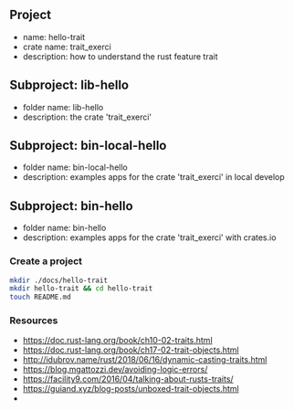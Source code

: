 ## Project
- name: hello-trait
- crate name: trait_exerci
- description: how to understand the rust feature trait

## Subproject: lib-hello
- folder name: lib-hello
- description: the crate 'trait_exerci'

## Subproject: bin-local-hello
- folder name: bin-local-hello
- description: examples apps for the crate 'trait_exerci' in local develop

## Subproject: bin-hello
- folder name: bin-hello
- description: examples apps for the crate 'trait_exerci' with crates.io

### Create a project
```bash
mkdir ./docs/hello-trait
mkdir hello-trait && cd hello-trait
touch README.md
```

### Resources
- https://doc.rust-lang.org/book/ch10-02-traits.html
- https://doc.rust-lang.org/book/ch17-02-trait-objects.html
- http://idubrov.name/rust/2018/06/16/dynamic-casting-traits.html
- https://blog.mgattozzi.dev/avoiding-logic-errors/
- https://facility9.com/2016/04/talking-about-rusts-traits/
- https://guiand.xyz/blog-posts/unboxed-trait-objects.html
- 